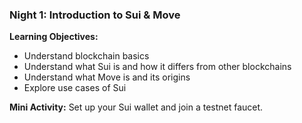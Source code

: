 ### **Night 1: Introduction to Sui & Move**
**Learning Objectives:**
- Understand blockchain basics
- Understand what Sui is and how it differs from other blockchains
- Understand what Move is and its origins
- Explore use cases of Sui

**Mini Activity:** Set up your Sui wallet and join a testnet faucet.